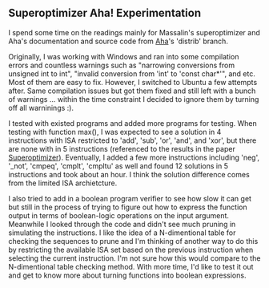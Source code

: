 ## Superoptimizer Aha! Experimentation

I spend some time on the readings mainly for Massalin's superoptimizer and Aha's documentation and source code from [Aha](https://github.com/dpt/Aha)'s 'distrib' branch.

Originally, I was working with Windows and ran into some compilation errors and countless warnings such as "narrowing conversions from unsigned int to int", "invalid conversion from 'int' to 'const char*'", and etc. Most of them are easy to fix. However, I switched to Ubuntu a few attempts after. Same compilation issues but got them fixed and still left with a bunch of warnings ... within the time constraint I decided to ignore them by turning off all warninings :).

I tested with existed programs and added more programs for testing. When testing with function max(), I was expected to see a solution in 4 instructions with ISA restricted to 'add', 'sub', 'or', 'and', and 'xor', but there are none with in 5 instructions (referenced to the results in the paper [Superoptimizer](https://www.brinckerhoff.org/clements/2214-csc530/Files/massalin-1987.pdf)). Eventually, I added a few more instructions including 'neg', '_not', 'cmpeq', 'cmplt', 'cmpltu' as well and found 12 solutions in 5 instructions and took about an hour. I think the solution difference comes from the limited ISA archietcture.

I also tried to add in a boolean program verifier to see how slow it can get but still in the process of trying to figure out how to express the function output in terms of boolean-logic operations on the input argument. Meanwhile I looked through the code and didn't see much pruning in simulating the instructions. I like the idea of a N-dimentional table for checking the sequences to prune and I'm thinking of another way to do this by restricting the available ISA set based on the previous instruction when selecting the current instruction. I'm not sure how this would compare to the N-dimentional table checking method. With more time, I'd like to test it out and get to know more about turning functions into boolean expressions.
